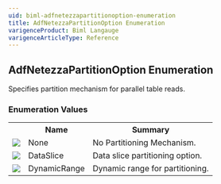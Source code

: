```yaml
---
uid: biml-adfnetezzapartitionoption-enumeration
title: AdfNetezzaPartitionOption Enumeration
varigenceProduct: Biml Langauge
varigenceArticleType: Reference
---
```


## AdfNetezzaPartitionOption Enumeration<div class="LanguageSummary"><div class ="SummaryItem">Specifies partition mechanism for parallel table reads.</div></div><div class="EnumValueGroup">### Enumeration Values<table id="EnumValue" class="MemberList"><tbody><tr><th class="MemberTypeIconColumnHeader">&nbsp;</th><th class="MemberNameColumnHeader">Name</th><th class="MemberSummaryColumnHeader">Summary</th></tr><tr class="cd0"><td align="center" class="MemberTypeIcon"><img src="enumValue.png"></img></td><td class="MemberName">None</td><td class="MemberSummary"><div class ="SummaryItem">No Partitioning Mechanism.</div></td></tr><tr class="cd1"><td align="center" class="MemberTypeIcon"><img src="enumValue.png"></img></td><td class="MemberName">DataSlice</td><td class="MemberSummary"><div class ="SummaryItem">Data slice partitioning option.</div></td></tr><tr class="cd0"><td align="center" class="MemberTypeIcon"><img src="enumValue.png"></img></td><td class="MemberName">DynamicRange</td><td class="MemberSummary"><div class ="SummaryItem">Dynamic range for partitioning.</div></td></tr></tbody></table></div>